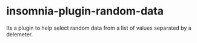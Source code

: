 # insomnia-plugin-random-data
Its a plugin to help select random data from a list of values separated by a delemeter.
